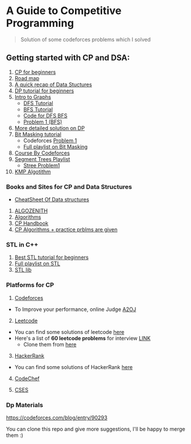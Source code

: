 # A Guide to Competitive Programming

> Solution of some codeforces problems which I solved

## Getting started with CP and DSA:

1. [CP for beginners](https://www.youtube.com/watch?v=xAeiXy8-9Y8&ab_channel=Errichto)
2. [Road map](https://whimsical.com/codeforces-candidate-master-roadmap-by-love-babbar-CiXPPD3CnwoXPr2d8Ajx1h)
3. [A quick recap of Data Stuctures](https://www.youtube.com/playlist?list=PL4s0sVgR2EnwBtOuItrO0P9qsYB_QIcvs)
4. [ DP tutorial for beginners](https://www.youtube.com/playlist?list=PLfBJlB6T2eOtMXgK3FLUTawHjzpIEySHF)
5. [ Intro to Graphs](https://www.youtube.com/watch?v=xyJxCjweLKE&ab_channel=RachitJain)
   - [DFS Tutorial](https://www.youtube.com/watch?v=FotFj2PeFd8&t=519s&ab_channel=TuringMachines)
   - [BFS Tutorial](https://www.youtube.com/watch?v=uQtX6dfbk0M&t=645s&ab_channel=CodingBlocks)
   - [Code for DFS BFS](https://github.com/DbDibyendu/CP/blob/main/STL/bfs_dfs.cpp)
   - [ Problem 1 (BFS) ](https://www.youtube.com/watch?v=EE_9U798nvQ&ab_channel=RachitJain)
6. [More detailed solution on DP](https://www.youtube.com/playlist?list=PLrmLmBdmIlpsHaNTPP_jHHDx_os9ItYXr)
7. [Bit Masking tutorial](https://www.youtube.com/watch?v=2iuktVuRRYY&t=4157s&ab_channel=CodingBlocks)
   - Codeforces [Problem 1](https://codeforces.com/problemset/problem/550/B)
   - [Full playlist on Bit Masking](https://www.youtube.com/playlist?list=PLX0iyO9CrCF1-4je7G0JMSr_50I0J2K3Z)
8. [Course By Codeforces](https://codeforces.com/edu/course/2)
9. [Segment Trees Playlist](https://www.youtube.com/watch?v=lAwpTSUHzy0&list=PL2q4fbVm1Ik6v2-emg_JGcC9v2v2YTbvq&index=2&ab_channel=CodeNCode_)
   - [Stree Problem1](https://codeforces.com/problemset/problem/339/D)
10. [KMP Algotithm](https://www.youtube.com/watch?v=GTJr8OvyEVQ&t=309s&ab_channel=TusharRoy-CodingMadeSimple)

### Books and Sites for CP and Data Structures

- [CheatSheet Of Data structures](https://github.com/gibsjose/cpp-cheat-sheet/blob/master/Data%20Structures%20and%20Algorithms.md)

1. [ALGOZENITH](https://iitkgpacin-my.sharepoint.com/:f:/g/personal/pulkitchauhan03_iitkgp_ac_in/EvTCj7T3zD1Jt8EZe521NXgBSATHkpzUBe-YibuUywTAaA?e=1QEZbJ)
2. [Algorithms](https://www.youtube.com/playlist?list=PLDN4rrl48XKpZkf03iYFl-O29szjTrs_O)
3. [CP Handbook](https://cses.fi/book/book.pdf)
4. [CP Algorithms + practice prblms are given](https://cp-algorithms.com/)

### STL in C++

1. [Best STL tutorial for beginners](https://www.youtube.com/playlist?list=PLfBJlB6T2eOvyt21CIX_PMmhOgWHiFVab)
2. [Full playlist on STL](https://www.youtube.com/playlist?list=PLk6CEY9XxSIA-xo3HRYC3M0Aitzdut7AA)
3. [STL lib](https://www.hackerearth.com/practice/notes/standard-template-library/)

### Platforms for CP

1. [Codeforces](https://codeforces.com/)

- To Improve your performance, online Judge [A2OJ](https://a2oj.herokuapp.com/)

2. [Leetcode](https://leetcode.com/)

- You can find some solutions of leetcode [here](https://github.com/shruti170901/Leetcode)
- Here's a list of **60 leetcode problems** for interview [LINK](https://medium.com/@koheiarai94/60-leetcode-questions-to-prepare-for-coding-interview-8abbb6af589e)
  - Clone them from [here](https://leetcode.com/list?selectedList=5w87ernh)

3. [HackerRank](https://www.hackerrank.com/)

- You can find some solutions of HackerRank [here](https://github.com/adityabisoi/ds-algo-solutions)

4. [CodeChef](https://www.codechef.com/)

5. [CSES](https://cses.fi/problemset/task/1093)

### Dp Materials

https://codeforces.com/blog/entry/90293

You can clone this repo and give more suggestions, I'll be happy to merge them :)
